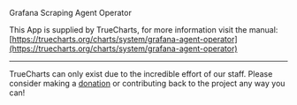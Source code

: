 Grafana Scraping Agent Operator

This App is supplied by TrueCharts, for more information visit the manual: [https://truecharts.org/charts/system/grafana-agent-operator](https://truecharts.org/charts/system/grafana-agent-operator)

---

TrueCharts can only exist due to the incredible effort of our staff.
Please consider making a [donation](https://truecharts.org/sponsor) or contributing back to the project any way you can!
